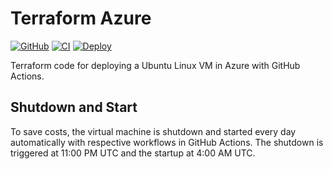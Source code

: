 # Terraform Azure

[![GitHub](https://img.shields.io/github/license/wozorio/terraform-azure)](https://github.com/wozorio/terraform-azure/blob/master/LICENSE)
[![CI](https://github.com/wozorio/terraform-azure/actions/workflows/ci.yml/badge.svg)](https://github.com/wozorio/terraform-azure/actions/workflows/ci.yml)
[![Deploy](https://github.com/wozorio/terraform-azure/actions/workflows/deploy.yml/badge.svg)](https://github.com/wozorio/terraform-azure/actions/workflows/deploy.yml)

Terraform code for deploying a Ubuntu Linux VM in Azure with GitHub Actions.

## Shutdown and Start

To save costs, the virtual machine is shutdown and started every day automatically with respective workflows in GitHub Actions. The shutdown is triggered at 11:00 PM UTC and the startup at 4:00 AM UTC.
